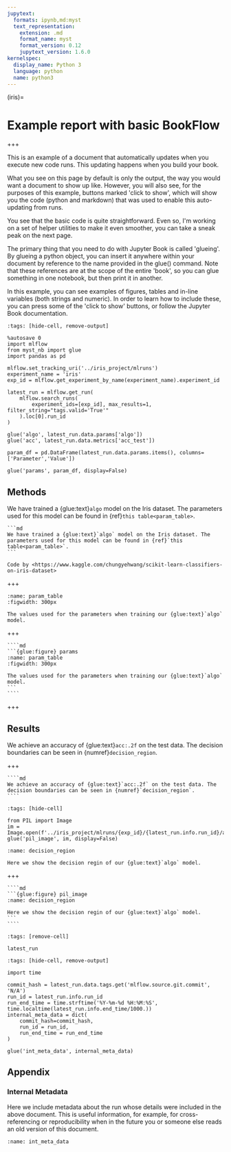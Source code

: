 ```yaml
---
jupytext:
  formats: ipynb,md:myst
  text_representation:
    extension: .md
    format_name: myst
    format_version: 0.12
    jupytext_version: 1.6.0
kernelspec:
  display_name: Python 3
  language: python
  name: python3
---
```


(iris)=
# Example report with basic BookFlow

+++

This is an example of a document that automatically updates when you execute new code runs. This updating happens when you build your book. 

What you see on this page by default is only the output, the way you would want a document to show up like. However, you will also see, for the purposes of this example, buttons marked 'click to show', which will show you the code (python and markdown) that was used to enable this auto-updating from runs.

You see that the basic code is quite straightforward. Even so, I'm working on a set of helper utilities to make it even smoother, you can take a sneak peak on the next page.

The primary thing that you need to do with Jupyter Book is called 'glueing'. By glueing a python object, you can insert it anywhere within your document by reference to the name provided in the glue() command. Note that these references are at the scope of the entire 'book', so you can glue something in one notebook, but then print it in another. 

In this example, you can see examples of figures, tables and in-line variables (both strings and numeric). In order to learn how to include these, you can press some of the 'click to show' buttons, or follow the Jupyter Book documentation.

```{code-cell} ipython3
:tags: [hide-cell, remove-output]

%autosave 0
import mlflow
from myst_nb import glue
import pandas as pd

mlflow.set_tracking_uri('../iris_project/mlruns')
experiment_name = 'iris'
exp_id = mlflow.get_experiment_by_name(experiment_name).experiment_id

latest_run = mlflow.get_run(
    mlflow.search_runs(
        experiment_ids=[exp_id], max_results=1, filter_string="tags.valid='True'"
    ).loc[0].run_id
)

glue('algo', latest_run.data.params['algo'])
glue('acc', latest_run.data.metrics['acc_test'])

param_df = pd.DataFrame(latest_run.data.params.items(), columns=['Parameter','Value'])

glue('params', param_df, display=False)
```

## Methods
We have trained a {glue:text}`algo` model on the Iris dataset. The parameters used for this model can be found in {ref}`this table<param_table>`.

````{toggle}
```md
We have trained a {glue:text}`algo` model on the Iris dataset. The parameters used for this model can be found in {ref}`this table<param_table>`.
```
````

```{margin}
Code by <https://www.kaggle.com/chungyehwang/scikit-learn-classifiers-on-iris-dataset>
```

+++

```{glue:figure} params
:name: param_table
:figwidth: 300px

The values used for the parameters when training our {glue:text}`algo` model.
```

+++

`````{toggle}
````md
```{glue:figure} params
:name: param_table
:figwidth: 300px

The values used for the parameters when training our {glue:text}`algo` model.
```
````
`````

+++

## Results
We achieve an accuracy of {glue:text}`acc:.2f` on the test data. The decision boundaries can be seen in {numref}`decision_region`.

+++

`````{toggle}
````md
We achieve an accuracy of {glue:text}`acc:.2f` on the test data. The decision boundaries can be seen in {numref}`decision_region`.
````
`````

```{code-cell} ipython3
:tags: [hide-cell]

from PIL import Image
im = Image.open(f'../iris_project/mlruns/{exp_id}/{latest_run.info.run_id}/artifacts/figures/decision_region.png')
glue('pil_image', im, display=False)
```

```{glue:figure} pil_image
:name: decision_region

Here we show the decision regin of our {glue:text}`algo` model.
```

+++

`````{toggle}
````md
```{glue:figure} pil_image
:name: decision_region

Here we show the decision regin of our {glue:text}`algo` model.
```
````
`````

```{code-cell} ipython3
:tags: [remove-cell]

latest_run
```

```{code-cell} ipython3
:tags: [hide-cell, remove-output]

import time

commit_hash = latest_run.data.tags.get('mlflow.source.git.commit', 'N/A')
run_id = latest_run.info.run_id
run_end_time = time.strftime('%Y-%m-%d %H:%M:%S', time.localtime(latest_run.info.end_time/1000.))
internal_meta_data = dict(
    commit_hash=commit_hash,
    run_id = run_id,
    run_end_time = run_end_time
)

glue('int_meta_data', internal_meta_data)
```

## Appendix
### Internal Metadata

Here we include metadata about the run whose details were included in the above document. This is useful information, for example, for cross-referencing or reproducibility when in the future you or someone else reads an old version of this document.

```{glue:figure} int_meta_data
:name: int_meta_data
```
